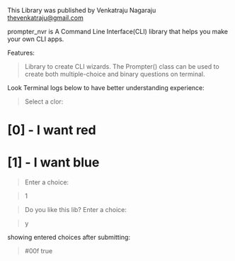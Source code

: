 
This Library was published by Venkatraju Nagaraju <thevenkatraju@gmail.com>

prompter_nvr is A Command Line Interface(CLI) library that helps you make your own CLI apps.


Features:
  > Library to create CLI wizards.
  > The Prompter() class can be used to create both multiple-choice and binary questions on terminal.

Look Terminal logs below to have better understanding experience:

>Select a clor:
# [0] - I want red
# [1] - I want blue
>Enter a choice:

>1

>Do you like this lib?
>Enter a choice:

>y

showing entered choices after submitting:

>#00f
>true